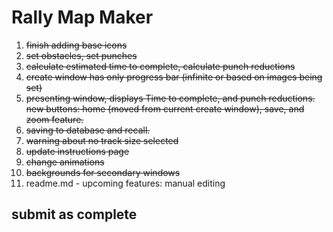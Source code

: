 # Rally Map Maker

1. ~~finish adding base icons~~
2. ~~set obstacles, set punches~~
3. ~~calculate estimated time to complete, calculate punch reductions~~
4. ~~create window has only progress bar (infinite or based on images being set)~~
5. ~~presenting window, displays Time to complete, and punch reductions. new buttons: home (moved from current create window), save, and zoom feature.~~    
6. ~~saving to database and recall.~~
7. ~~warning about no track size selected~~  
8. ~~update instructions page~~
9. ~~change animations~~
10. ~~backgrounds for secondary windows~~
11. readme.md - upcoming features: manual editing

## submit as complete



